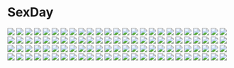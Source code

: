 # SexDay
![](https://konachan.com/image/7177e583df656f296e4be2438a4d074b/Konachan.com%20-%2010950%20bicolored_eyes%20blonde_hair%20blue%20hoshiful%20hoshikawa_ruka%20ikegami_akane%20ribbons%20swimsuit%20thighhighs%20twintails%20water%20wet.jpg)
![](https://konachan.com/image/6461822fc54655812f773ed262ebf7c1/Konachan.com%20-%2044517%20animal_ears%20barefoot%20bunny_ears%20bunnygirl%20corset%20pink_eyes%20pink_hair%20tail%20tinkerbell.jpg)
![](https://konachan.com/jpeg/4bf8194abf4b404856f7cd95eec24656/Konachan.com%20-%20269686%20bikini%20braids%20breasts%20cleavage%20clouds%20fang%20foxgirl%20glasses%20gloves%20hat%20hoodie%20horns%20kneehighs%20long_hair%20navel%20red_eyes%20sky%20swimsuit%20tail%20water.jpg)
![](https://konachan.com/image/5f660b12857c452c08d0560f9fcc025f/Konachan.com%20-%20123605%20bow%20brown_hair%20camera%20red_eyes%20sdmaiden%20shameimaru_aya%20short_hair%20touhou%20wings.jpg)
![](https://konachan.com/image/932045cfd6b0b08a8f2c78cc8792f0f4/Konachan.com%20-%20137684%20angel_wish%20blue_eyes%20brown_hair%20favorite%20game_cg%20glasses%20kurihira_rikka%20nipples%20open_shirt%20pussy%20pussy_juice%20sex%20spread_pussy%20thighhighs%20twintails.jpg)
![](https://konachan.com/jpeg/3dd8ed7c255f285b7dec489d3b279914/Konachan.com%20-%20128581%20akino_momiji%20beach%20bikini%20dress%20hat%20kiriyama_sakura%20sakura_koharu%20sakura_musubi%20sera_karen%20summer_dress%20swimsuit.jpg)
![](https://konachan.com/jpeg/dd6988e922ed622f362f7d67d3cbfe20/Konachan.com%20-%20211238%20anus%20ass%20censored%20game_cg%20pussy%20pussy_juice%20sorairo_innocent%20tsubaki_ami%20unasaka_ryou.jpg)
![](https://konachan.com/image/f68de053ef5f0fd93b3b39c7b1747ac6/Konachan.com%20-%2026583%20blood%20maid%20murakami_suigun.jpeg)
![](https://konachan.com/image/0db868a79999ecfbd9886fa20dd32d78/Konachan.com%20-%2018061%20fuyou_kaede%20shuffle.jpg)
![](https://konachan.com/image/e57dbddb60e56cf2c84af2a1da9785d6/Konachan.com%20-%20304236%20bicolored_eyes%20natori_youkai%20original%20sword%20thighhighs%20weapon%20zettai_ryouiki.jpg)
![](https://konachan.com/image/87d633ac4829d580f0e23969449e895b/Konachan.com%20-%20110713%20animal%20aqua_eyes%20aqua_hair%20blue_eyes%20brown_hair%20crossover%20d.gray-man%20haibara_ai%20kukuri%20long_hair%20ranma%C2%BD%20riiya%20skirt%20thighhighs%20tie%20twintails%20vocaloid.jpg)
![](https://konachan.com/image/3a38fa391bb8b790160130d66339a5ff/Konachan.com%20-%2013071%20louise_fran%C3%A7oise_le_blanc_de_la_valli%C3%A8re%20zero_no_tsukaima.jpg)
![](https://konachan.com/jpeg/29f910e7be33f2ec9458b99d6e800be0/Konachan.com%20-%20136706%20game_cg%20kamigakari_cross_heart%21%20kouzuka_sana%20windmill_%28company%29.jpg)
![](https://konachan.com/jpeg/6dfbedcead49248b159da7e5f9534244/Konachan.com%20-%20135085%20blush%20cura%20flat_chest%20forest%20game_cg%20kimono%20loli%20lose%20monobeno%20rain%20red_eyes%20red_hair%20short_hair%20sumi_%28monobeno%29%20tree%20water%20wet%20white_hair.jpg)
![](https://konachan.com/image/74ba16829f561b722aa130437a0a2fbe/Konachan.com%20-%20270727%20blonde_hair%20leaves%20long_hair%20mottsun%20nude%20original%20water%20wet%20yellow_eyes.jpg)
![](https://konachan.com/image/48e2f521a3d6d16b4f62f0ec58fc69c3/Konachan.com%20-%20191907%20black_rock_shooter%20chiba_tsuru%20hoodie%20jpeg_artifacts%20koutari_yuu.jpg)
![](https://konachan.com/image/feb453a67bdd79077e7855e77cf357ca/Konachan.com%20-%20134345%20flowers%20gray_hair%20kaeru_%28ka%3Dl%29%20tagme%20yellow_eyes.jpg)
![](https://konachan.com/image/62bc39bd6de790c496eac8ce4cbb22d0/Konachan.com%20-%20119877%20breasts%20game_cg%20kisaki_mio%20komori_kei%20navel%20nipples%20open_shirt%20panties%20pubic_hair%20pussy%20spread_legs%20uncensored%20underwear%20walkure_romanze.jpg)
![](https://konachan.com/image/fea3dc0850b72e3c06b17f6863dd0606/Konachan.com%20-%20181944%20all_male%20blue_eyes%20blue_hair%20brown_hair%20building%20food%20hat%20headdress%20male%20mirin_wb%20necklace%20short_hair%20stars.jpg)
![](https://konachan.com/image/4b492eaeef9a547c85c9c0cabef4cae8/Konachan.com%20-%2099981%20hong_meiling%20iganseijin%20signed%20skirt%20touhou%20upskirt.jpg)
![](https://konachan.com/jpeg/4d9fe0c481de2bf5c855317e4c8f2d77/Konachan.com%20-%20281890%202girls%20anus%20bed%20blue_eyes%20blue_hair%20blush%20braids%20breasts%20brown_hair%20gray_eyes%20janong%20long_hair%20nude%20ponytail%20pussy%20ruby_rose%20rwby%20uncensored.jpg)
![](https://konachan.com/image/901c5fe307e98f53139798b422f0cfa6/Konachan.com%20-%2011916%20iwakura_lain%20serial_experiments_lain.jpg)
![](https://konachan.com/jpeg/9d95ed46766b63b76f15c56a2f118ad6/Konachan.com%20-%20280593%20breasts%20choker%20cropped%20demon%20garter%20horns%20ittla%20navel%20necklace%20no_bra%20open_shirt%20orange_eyes%20original%20pointed_ears%20purple_hair%20short_hair%20thighhighs.jpg)
![](https://konachan.com/image/8f4640dc5e5ebb6f33fa7aa6b7a67dbd/Konachan.com%20-%2055912%20aika_s_granzchesta%20akira_e_ferrari%20alice_carroll%20alicia_florence%20aria%20aria_pokoteng%20athena_glory%20hime_m_granzchesta%20maa%20mizunashi_akari.jpg)
![](https://konachan.com/image/e7066a461e664cae514754d4ea51c3c6/Konachan.com%20-%20284799%20barefoot%20beach%20bikini%20braids%20breasts%20celeryma%20cleavage%20clouds%20food%20fruit%20long_hair%20original%20red_eyes%20shade%20signed%20sky%20swimsuit%20umbrella%20water.jpg)
![](https://konachan.com/image/234af746112330f0f2a51560a336f3ad/Konachan.com%20-%20260537%20close%20elfen_lied%20lucy_%28elfen_lied%29%20red_eyes%20red_hair.jpg)
![](https://konachan.com/image/e42ca05a9d8870bc130a5cae503f2a99/Konachan.com%20-%20284287%20anthropomorphism%20ass%20azur_lane%20blonde_hair%20blush%20cape%20gloves%20hat%20leipzig_%28azur_lane%29%20nopan%20ochinsama%20pink_eyes%20short_hair%20thighhighs%20uniform.jpg)
![](https://konachan.com/image/d08ae22057af6ce5a775bf307da203b9/Konachan.com%20-%2085213%20aqua_eyes%20aqua_hair%20blue_eyes%20blue_hair%20glasses%20goggles%20green_eyes%20gumi%20kaito%20long_hair%20male%20meiko%20pink_eyes%20pink_hair%20twintails%20vocaloid%20zuoyou.jpg)
![](https://konachan.com/jpeg/eb4de7df2e685263e066a8f95ad960fd/Konachan.com%20-%20179450%20game_cg%20gray_eyes%20gray_hair%20kagura_yuu%20panties%20shirakawa_hotaru%20short_hair%20skirt%20skirt_lift%20striped_panties%20sugar_house%20twintails%20underwear.jpg)
![](https://konachan.com/image/2a0c92700132189684b8ddccac580f00/Konachan.com%20-%20108086%202girls%20food%20game_cg%20hinoue_itaru%20ice_cream%20konohana_lucia%20ootori_chihaya%20rewrite.jpg)
![](https://konachan.com/image/d25a10be59fad0e977e57aaf9f03de7b/Konachan.com%20-%20113886%20barefoot%20bed%20blue_hair%20chibi%20dress%20headphones%20idolmaster%20kagetuki%20kisaragi_chihaya%20popsicle%20summer_dress.jpg)
![](https://konachan.com/jpeg/c04aaf58398ff957a5376af371287365/Konachan.com%20-%20271059%20bikini%20blush%20breasts%20brown_eyes%20brown_hair%20cum%20game_cg%20navel%20nipples%20penis%20pussy%20sex%20short_hair%20sorai_shinya%20swimsuit%20uncensored%20water.jpg)
![](https://konachan.com/image/0f8e01751a9903912a3d2308bc6c1802/Konachan.com%20-%20253720%20animal%20bird%20black_hair%20bow%20brown_eyes%20candy%20cape%20catgirl%20cosplay%20food%20foxgirl%20group%20halloween%20kaban%20moon%20night%20serval%20short_hair%20sky%20tail%20tree.jpg)
![](https://konachan.com/image/5a76286d3deaa03cccf6dd988b147f3f/Konachan.com%20-%2090337%20blue_eyes%20blue_hair%20brown_hair%20christmas%20green_hair%20group%20kaito%20long_hair%20male%20meiko%20pink_hair%20ribbons%20short_hair%20skirt%20snow%20twintails%20vocaloid.jpg)
![](https://konachan.com/image/95aa5f78c6fdd5dd526902c2ed780631/Konachan.com%20-%2026456%20eclair%20gotoh_keiji%20kiddy_grade%20pink%20ribbons.jpeg)
![](https://konachan.com/image/6282bbf638476be3b867c99bbb35b4c0/Konachan.com%20-%2096547%20all_male%20gintama%20katana%20male%20moon%20sword%20takasugi_shinsuke%20weapon.jpg)
![](https://konachan.com/image/d10999f0552d221ab191f327d587c4af/Konachan.com%20-%20188867%20aki_%28neyuki41028%29%20aldnoah.zero%20asseylum_vers_allusia%20kaizuka_inaho%20male%20slaine_troyard.jpg)
![](https://konachan.com/image/d7362209ea0def7bc991d8bb3c82b1fe/Konachan.com%20-%20263207%20animal%20apron%20bell%20bikini%20black_hair%20blush%20breasts%20cleavage%20collar%20crab%20group%20long_hair%20maid%20navel%20pink_eyes%20pink_hair%20ponytail%20swimsuit%20twintails.jpg)
![](https://konachan.com/image/729710ae3e547ad5a24974a98bcf255d/Konachan.com%20-%20192999%20building%20forte%20glasses%20hatsune_miku%20long_hair%20monochrome%20scarf%20skirt%20thighhighs%20vocaloid%20zettai_ryouiki.jpg)
![](https://konachan.com/jpeg/4f8599a5b9e451e148cbfd041254d01c/Konachan.com%20-%20222455%20apring%20aqua_eyes%20blue%20blue_hair%20dress%20hatsune_miku%20long_hair%20stars%20twintails%20umbrella%20vocaloid%20yuki_miku.jpg)
![](https://konachan.com/jpeg/00c1dbd0cf0cad4f5fdad6b57aea1b79/Konachan.com%20-%20184016%20blush%20breast_hold%20clochette%20flowers%20game_cg%20hoshizaki_ouka%20oshiki_hitoshi%20sakigake_generation%20thighhighs.jpg)
![](https://konachan.com/image/21ea0df10a81cacaaa179cb509a77f33/Konachan.com%20-%20263481%20alice_margatroid%20hakurei_reimu%20kirisame_marisa%20mayonaka_taruho%20touhou.jpg)
![](https://konachan.com/jpeg/79e1cd2d689b1417570f7f185bc96dbf/Konachan.com%20-%20167542%2012_no_tsuki_no_eve%20ass_grab%20blue_eyes%20blush%20breasts%20brown_hair%20long_hair%20minori%20nipples%20nude%20unahara_yuki%20wet%20yuzuna_hiyo.jpg)
![](https://konachan.com/image/fd16b30f6a49dfb7dd1e689b60145834/Konachan.com%20-%2049773%20angel%20tagme%20wings.jpg)
![](https://konachan.com/image/19ff55df7e25f2b26763755e65463c67/Konachan.com%20-%20118419%20animal%20armor%20blonde_hair%20blue_eyes%20game_cg%20garter_belt%20horse%20kisaki_mio%20komori_kei%20panties%20pink_hair%20ricotta%20thighhighs%20underwear%20weapon.jpg)
![](https://konachan.com/image/cec48f3d9698bf99658f8c3dae6b8f27/Konachan.com%20-%20183158%20blonde_hair%20blue_eyes%20choker%20elbow_gloves%20gloves%20horns%20long_hair%20original%20panties%20tail%20underwear%20weapon%20yue_chi.jpg)
![](https://konachan.com/image/2e3d3bf652ea2cdd865cb858c2fd788e/Konachan.com%20-%20104441%20blue_hair%20chain%20headphones%20kagamine_rin%20mask%20red_eyes%20short_hair%20tail%20tentacles%20thighhighs%20trans_nido%20vocaloid.jpg)
![](https://konachan.com/image/d66ca94447485a848ff1ea43536fc7e8/Konachan.com%20-%2052706%20nakahara_misaki%20nhk_ni_youkoso%20satou_tatsuhiro%20signed.jpg)
![](https://konachan.com/image/9d700eba0c302ec4225cde7ace0e5c01/Konachan.com%20-%20164936%20anthropomorphism%20blood%20brown_hair%20gun%20jirosuzuki%20kantai_collection%20navel%20school_uniform%20short_hair%20skirt%20torn_clothes%20weapon%20yellow_eyes.jpg)
![](https://konachan.com/jpeg/2e2ab337a674baff2dbeb2e2db8ad229/Konachan.com%20-%2076766%20gun%20mecha%20mechagirl%20original%20weapon.jpg)
![](https://konachan.com/image/4609790867112b1421d551d5c9c37ade/Konachan.com%20-%20203453%202girls%20cum%20long_hair%20man_%28trance%29%20nude%20original%20panties%20penis%20pussy%20uncensored%20underwear%20vibrator.jpg)
![](https://konachan.com/image/f4969da09b2b4d3c772427c2ae93ddcf/Konachan.com%20-%2036182%20artoria_pendragon_%28all%29%20fate_%28series%29%20fate_stay_night%20saber.jpg)
![](https://konachan.com/image/b9230c51ccac60dbe0062318b8c67222/Konachan.com%20-%20216415%20blonde_hair%20blood%20forest%20headdress%20long_hair%20original%20scenic%20tree%20wings%20yi_%28sad55566777%29.jpg)
![](https://konachan.com/image/5307112c1bf5789bc028605ba5a6a361/Konachan.com%20-%2076808%20hatsune_miku%20twintails%20vocaloid.jpg)
![](https://konachan.com/jpeg/aba8772d380a5bde75d3d079e6106dd2/Konachan.com%20-%20111787%20mizushirazu%20original%20school_uniform.jpg)
![](https://konachan.com/jpeg/ca6b215ab3496d2d9fb6d2df93bfa263/Konachan.com%20-%20304100%20game_cg%20ishikei%20love3%20neko_works%20shitaka_iori.jpg)
![](https://konachan.com/image/f9d74a0a14c0a1d97fb1a26b752c7933/Konachan.com%20-%2096807%20akemi_homura%20cum%20hato_haru%20mahou_shoujo_madoka_magica%20purple_eyes%20school_uniform%20white.jpg)
![](https://konachan.com/image/7668e22c72a1c70e89e9445c26795429/Konachan.com%20-%2052069%20blue_eyes%20group%20hatsune_miku%20kagamine_len%20kagamine_rin%20kaiko%20kaito%20kamui_gakupo%20koi_wa_sensou_%28vocaloid%29%20male%20megurine_luka%20sketch%20vocaloid%20white.jpg)
![](https://konachan.com/image/61329d7c748ec1a3d65b291c1a2978c0/Konachan.com%20-%2038683%20amaduyu_tatsuki%20tagme.jpg)
![](https://konachan.com/image/67b0d68d6215cb21681da0778b8796e7/Konachan.com%20-%2048560%20breasts%20censored%20cum%20dendrobium%20nishieda%20penis%20pubic_hair%20pussy%20sex%20spread_legs.jpg)
![](https://konachan.com/image/59ebb931614ef40d481e2c5682ddd9fc/Konachan.com%20-%20224256%20ass%20blush%20boots%20breasts%20brown_eyes%20brown_hair%20d.va%20gloves%20gradient%20long_hair%20nipples%20no_bra%20nopan%20overwatch%20tattoo%20topless%20turna98.jpg)
![](https://konachan.com/image/9de441cbc5d76e857844c90136aa10f3/Konachan.com%20-%2091143%20hinanawi_tenshi%20touhou.jpg)
![](https://konachan.com/image/56dac0da26213d0ceaf70f59d4b3aa8d/Konachan.com%20-%20129036%20breasts%20green_eyes%20mitha%20nanawind%20nipples%20no_bra%20open_shirt%20red_hair%20school_uniform%20takasaki_honoka%20yuyukana.jpg)
![](https://konachan.com/image/4d4356c464c9a548aa2f5efe160350e1/Konachan.com%20-%20265547%20building%20clouds%20mclelun%20nobody%20original%20scenic%20sky.jpg)
![](https://konachan.com/image/82542f8b739d725e42aa60d61ad37209/Konachan.com%20-%20283216%20animal%20animal_ears%20arknights%20breasts%20cleavage%20dress%20gray_hair%20higandgk%20hoodie%20knife%20short_hair%20weapon%20white%20wolf%20wolfgirl%20yellow_eyes.jpg)
![](https://konachan.com/jpeg/2164890888ea4027d82a296bff23f4f7/Konachan.com%20-%20227603%20aries%20ariko_youichi%20game_cg%20inuzumi_masaki%20ore_no_kanojo_no_uraomote%20tateha%20tomiya_nazuki%20waifu2x.jpg)
![](https://konachan.com/image/a23dbad6670901a0c7250fbfc3ac9b77/Konachan.com%20-%20261754%20aqua_eyes%20aqua_hair%20hatsune_miku%20long_hair%20omutatsu%20tattoo%20tie%20twintails%20vocaloid.jpg)
![](https://konachan.com/image/547164717a93472a1ec548866dd8d8fe/Konachan.com%20-%20301064%20blush%20brown_eyes%20candy%20chocolate%20clouds%20crying%20gray_hair%20necojishi%20night%20original%20short_hair%20sky%20stars%20tears%20valentine.jpg)
![](https://konachan.com/jpeg/5c80af7766390f7563e2bae33b8ccd4d/Konachan.com%20-%2064381%20kiddy_girl-and%20kiddy_grade%20q-feuille%20thighhighs.jpg)
![](https://konachan.com/jpeg/ac451cafb57ba39027c3fff00963d9a7/Konachan.com%20-%20303861%20animal_ears%20bell%20blue_hair%20blush%20catgirl%20dress%20maki_soutoki%20original%20panties%20purple_eyes%20tail%20underwear%20wink.jpg)
![](https://konachan.com/jpeg/a250a4f7e6f7a39e9ed622a89d9fba6e/Konachan.com%20-%20303724%20animal_ears%20blush%20catgirl%20cherry_blossoms%20drink%20flowers%20japanese_clothes%20kimono%20long_hair%20original%20purple_eyes%20purple_hair%20sake%20sorai_shinya%20tail.jpg)
![](https://konachan.com/jpeg/67bfaeafce1f590c537b2cb77f33d504/Konachan.com%20-%2089335%20animal%20cat%20chibi%20food%20gray_hair%20green_eyes%20hat%20ice_cream%20index%20long_hair%20nun%20sukara-san%20to_aru_majutsu_no_index%20white.jpg)
![](https://konachan.com/image/a8a43af791b08a66fd7cc815fccaded2/Konachan.com%20-%20268852%20ass%20close%20maid%20murakami_suigun%20original%20panties%20pantyhose%20skirt%20underwear.jpg)
![](https://konachan.com/image/038d4e5e0271f892a9729d1de8bc5002/Konachan.com%20-%20165541%206u_%28eternal_land%29%20blonde_hair%20bubbles%20dress%20flandre_scarlet%20hat%20teddy_bear%20touhou%20vampire%20wings.jpg)
![](https://konachan.com/jpeg/975164f52a45f69941b4f25eb4329624/Konachan.com%20-%20234526%20animal_ears%20aqua_eyes%20blonde_hair%20blush%20bondage%20bow%20breasts%20bunnygirl%20erect_nipples%20original%20panties%20ribbons%20tail%20thighhighs%20underwear%20watermark%20white.jpg)
![](https://konachan.com/image/6573ce74e5633072badf2dc963e506e1/Konachan.com%20-%20304070%20anthropomorphism%20bell%20blush%20cross%20dress%20flowers%20girls_frontline%20kar98k_%28girls_frontline%29%20long_hair%20nu10040904%20pink_hair%20red_eyes%20rose%20tiara%20watermark.jpg)
![](https://konachan.com/jpeg/fc1c2780f4a449f10b2848b428a40419/Konachan.com%20-%20232291%20blonde_hair%20blush%20bow%20breasts%20bunnygirl%20cleavage%20glasses%20original%20ribbons%20shoken_narai%20short_hair%20tail%20thighhighs.jpg)
![](https://konachan.com/image/557e1b73e408e4bba80b019d606b10a6/Konachan.com%20-%20178061%20akai_kamoshi%20animal%20breasts%20cow%20lion%20nipples%20original%20wings.jpg)
![](https://konachan.com/image/eafb416c0688b613c04e993a43139019/Konachan.com%20-%2063713%20favorite%20game_cg%20hoshizora_no_memoria%20tagme%20twins.jpg)
![](https://konachan.com/image/0be586f95f5bd0dd67c5bad42125f964/Konachan.com%20-%2066145%20dennou_coil%20okonogi_yuko%20snow.jpg)
![](https://konachan.com/jpeg/ae86489b22a47d8fe8c288993620eb65/Konachan.com%20-%20204915%20building%20charlotte%20flowers%20grass%20headdress%20nishimori_yusa%20otosaka_ayumi%20scan%20scenic%20school_uniform%20sky%20tagme_%28artist%29%20thighhighs%20tomori_nao%20water.jpg)
![](https://konachan.com/image/42d812baa76fb31aad8a494da7cfe11a/Konachan.com%20-%2017026%20bones%20eureka_seven%20renton_thurston.jpg)
![](https://konachan.com/image/1dc640676bfb81ad8d17408d4a45fca6/Konachan.com%20-%2036189%20beach%20bikini%20blue_hair%20glasses%20green_eyes%20hiiragi_kagami%20izumi_konata%20lucky_star%20pink_hair%20purple_hair%20summer%20swimsuit%20takara_miyuki%20twins%20water%20wink.jpg)
![](https://konachan.com/jpeg/25e9d85f38b57dfa2b937047abdd364a/Konachan.com%20-%2020715%20barefoot%20black%20blonde_hair%20long_hair%20navel%20nude%20purple_eyes%20simoun%20yun.jpg)
![](https://konachan.com/image/69589764b721110a48b8eca8d9cc07f8/Konachan.com%20-%20100417%20dress%20kaname_madoka%20mahou_shoujo_madoka_magica%20pink_hair%20thighhighs.jpg)
![](https://konachan.com/jpeg/419982bd84552ec44d12260dd9937ea6/Konachan.com%20-%20120379%20breasts%20brown_hair%20censored%20game_cg%20komori_kei%20long_hair%20nipples%20paizuri%20panties%20penis%20purple_eyes%20ricotta%20school_uniform%20thighhighs%20underwear.jpg)
![](https://konachan.com/image/a5a2cc24069b6646a14838e9b0332a21/Konachan.com%20-%20194258%20blonde_hair%20blood%20blue_eyes%20breasts%20cleavage%20gun%20jpeg_artifacts%20original%20school_uniform%20shirt%20skirt%20tears%20thighhighs%20torn_clothes%20weapon.jpg)
![](https://konachan.com/jpeg/c7028588be1d3331e957554a12573ab8/Konachan.com%20-%20272260%20bed%20blush%20bondage%20breasts%20dark_elf_daisy%20dildo%20gag%20game_cg%20mirror_%28game%29%20nipples%20tagme_%28artist%29%20vibrator%20white_hair.jpg)
![](https://konachan.com/image/52026c772bb39d3ba938dde8491bfb85/Konachan.com%20-%20124031%20animal%20bow%20frog%20gloves%20green_hair%20hakurei_reimu%20hat%20japanese_clothes%20kirisame_marisa%20kochiya_sanae%20miko%20ofuda%20touhou%20wei_%28hoshieve%29%20witch.jpg)
![](https://konachan.com/jpeg/7635281d119719067ae750b98000c04a/Konachan.com%20-%20110754%20blue_hair%20chibi%20cyan%20hatsune_miku%20polychromatic%20scarf%20twintails%20vector%20vocaloid.jpg)
![](https://konachan.com/image/cd2911a162e06adcf6c67755fe8ad2ca/Konachan.com%20-%20197004%20anthropomorphism%20blonde_hair%20brown_hair%20clouds%20kantai_collection%20long_hair%20panties%20school_uniform%20sixingcao%20skirt%20sky%20underwear%20upskirt.jpg)
![](https://konachan.com/image/6450306f5f54d8ace556ab5cc350e6a2/Konachan.com%20-%2020182%20poring%20ragnarok_online%20white%20xration.jpg)
![](https://konachan.com/image/393ac98e9830721786e9f511e71bbcaa/Konachan.com%20-%2024582%20shigure_asa%20shuffle.jpg)
![](https://konachan.com/image/d3f257be1d76f13e0b6cdc7fe2d06ea3/Konachan.com%20-%205641%20black_hair%20blush%20bow%20braids%20brown_eyes%20elbow_gloves%20gloves%20halloween%20hat%20long_hair%20panties%20pumpkin%20short_hair%20tagme%20thighhighs%20underwear%20witch.jpg)
![](https://konachan.com/jpeg/1c8469e973b24ff0a4c2168fa003ca15/Konachan.com%20-%2099892%20anal%20blue_hair%20censored%20erect_nipples%20game_cg%20nipples%20short_hair%20sol_%28soukyuu_no_soleil%29%20soukyuu_no_soleil%20tentacles%20torn_clothes%20tsurugi_hagane.jpg)
![](https://konachan.com/image/67b247e4a9019a65e30d704cedda9a18/Konachan.com%20-%2098811%20aqua_hair%20flowers%20hatsune_miku%20headphones%20long_hair%20sunflower%20thighhighs%20twintails%20vocaloid.jpg)
![](https://konachan.com/image/bb64b80f714584711352d8e12b78039a/Konachan.com%20-%2099799%20ass%20breasts%20emori_misaki%20game_cg%20hanafubuki%20miyano_shion%20night%20nipples%20panties%20pink_hair%20school_uniform%20underwear%20yellow_eyes.jpg)
![](https://konachan.com/jpeg/c096594aa63e4e46e65d586aa88f26fc/Konachan.com%20-%20224225%20aliasing%20all_male%20armor%20inuyasha%20japanese_clothes%20katana%20long_hair%20male%20sesshomaru%20sword%20tagme_%28artist%29%20tail%20tattoo%20weapon%20white_hair%20yellow_eyes.jpg)
![](https://konachan.com/jpeg/f898d26096a2451e7042b7d50ffb82f0/Konachan.com%20-%20244929%20anthropomorphism%20building%20city%20g11_%28girls_frontline%29%20girls_frontline%20group%20hk416_%28girls_frontline%29%20ump-9_%28girls_frontline%29%20zek_%28zecola%29.jpg)
![](https://konachan.com/jpeg/64e74ee42917fff6035c5513e99f75b0/Konachan.com%20-%2080667%20aisaka_taiga%20toradora.jpg)
